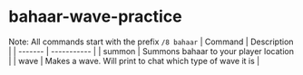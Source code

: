 # bahaar-wave-practice

Note: All commands start with the prefix `/8 bahaar`
| Command | Description |
| ------- | ----------- |
| summon | Summons bahaar to your player location |
| wave | Makes a wave. Will print to chat which type of wave it is |

